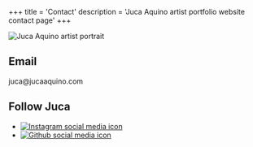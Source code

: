 +++
title = 'Contact'
description = 'Juca Aquino artist portfolio website contact page'
+++

![Juca Aquino artist portrait](/contact.jpg)

## Email

<p>juca@jucaaquino.com</p>

## Follow Juca

<ul class="social-icons">
    <li>
        <a href="https://instagram.com/jucaqi" target="_blank">
            <img src="/instagram.svg" alt="Instagram social media icon">
        </a>
    </li>
    <li>
        <a href="https://github.com/jucaqi" target="_blank">
            <img src="/github.svg" alt="Github social media icon">
        </a>
    </li>
</ul>
